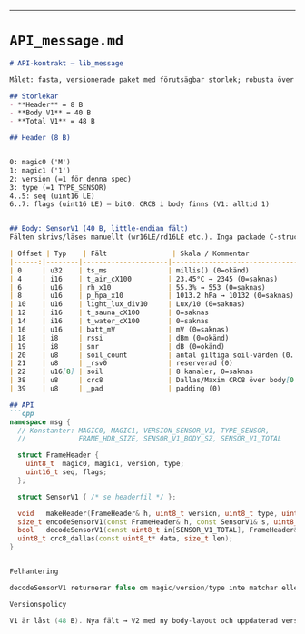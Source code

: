 
---

# `API_message.md`
```md
# API-kontrakt — lib_message

Målet: fasta, versionerade paket med förutsägbar storlek; robusta över flera radio/protokoll.

## Storlekar
- **Header** = 8 B  
- **Body V1** = 40 B  
- **Total V1** = 48 B

## Header (8 B)


0: magic0 ('M')
1: magic1 ('1')
2: version (=1 för denna spec)
3: type (=1 TYPE_SENSOR)
4..5: seq (uint16 LE)
6..7: flags (uint16 LE) — bit0: CRC8 i body finns (V1: alltid 1)


## Body: SensorV1 (40 B, little-endian fält)
Fälten skrivs/läses manuellt (wr16LE/rd16LE etc.). Inga packade C-structs över “tråden”.

| Offset | Typ    | Fält                | Skala / Kommentar                  |
|------:|--------|---------------------|------------------------------------|
| 0     | u32    | ts_ms               | millis() (0=okänd)                 |
| 4     | i16    | t_air_cX100         | 23.45°C → 2345 (0=saknas)          |
| 6     | u16    | rh_x10              | 55.3% → 553 (0=saknas)             |
| 8     | u16    | p_hpa_x10           | 1013.2 hPa → 10132 (0=saknas)      |
| 10    | u16    | light_lux_div10     | Lux/10 (0=saknas)                  |
| 12    | i16    | t_sauna_cX100       | 0=saknas                           |
| 14    | i16    | t_water_cX100       | 0=saknas                           |
| 16    | u16    | batt_mV             | mV (0=saknas)                      |
| 18    | i8     | rssi                | dBm (0=okänd)                      |
| 19    | i8     | snr                 | dB (0=okänd)                       |
| 20    | u8     | soil_count          | antal giltiga soil-värden (0..8)   |
| 21    | u8     | _rsv0               | reserverad (0)                     |
| 22    | u16[8] | soil                | 8 kanaler, 0=saknas                |
| 38    | u8     | crc8                | Dallas/Maxim CRC8 över body[0..37] |
| 39    | u8     | _pad                | padding (0)                        |

## API
```cpp
namespace msg {
  // Konstanter: MAGIC0, MAGIC1, VERSION_SENSOR_V1, TYPE_SENSOR,
  //             FRAME_HDR_SIZE, SENSOR_V1_BODY_SZ, SENSOR_V1_TOTAL

  struct FrameHeader {
    uint8_t  magic0, magic1, version, type;
    uint16_t seq, flags;
  };

  struct SensorV1 { /* se headerfil */ };

  void   makeHeader(FrameHeader& h, uint8_t version, uint8_t type, uint16_t seq, uint16_t flags = 0x0001);
  size_t encodeSensorV1(const FrameHeader& h, const SensorV1& s, uint8_t out[SENSOR_V1_TOTAL]);
  bool   decodeSensorV1(const uint8_t in[SENSOR_V1_TOTAL], FrameHeader& h_out, SensorV1& s_out);
  uint8_t crc8_dallas(const uint8_t* data, size_t len);
}


Felhantering

decodeSensorV1 returnerar false om magic/version/type inte matchar eller om CRC8 inte stämmer (när flags bit0 är satt).

Versionspolicy

V1 är låst (48 B). Nya fält → V2 med ny body-layout och uppdaterad version.
